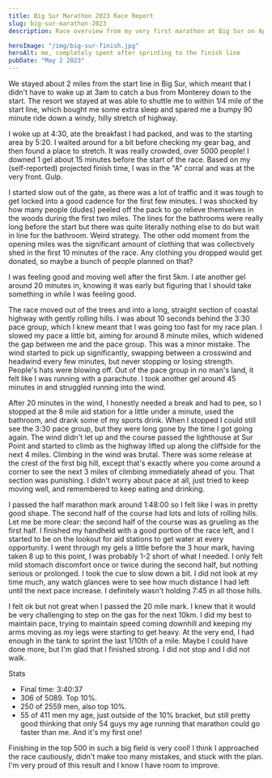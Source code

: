 ```yaml
---
title: Big Sur Marathon 2023 Race Report
slug: big-sur-marathon-2023
description: Race overview from my very first marathon at Big Sur on April 30, 2023

heroImage: "/img/big-sur-finish.jpg"
heroAlt: me, completely spent after sprinting to the finish line
pubDate: "May 2 2023"
---
```


We stayed about 2 miles from the start line in Big Sur, which meant that I didn't have to wake up at 3am to catch a bus from Monterey down to the start. The resort we stayed at was able to shuttle me to within 1/4 mile of the start line, which bought me some extra sleep and spared me a bumpy 90 minute ride down a windy, hilly stretch of highway.

I woke up at 4:30, ate the breakfast I had packed, and was to the starting area by 5:20. I waited around for a bit before checking my gear bag, and then found a place to stretch. It was really crowded, over 5000 people! I downed 1 gel about 15 minutes before the start of the race. Based on my (self-reported) projected finish time, I was in the "A" corral and was at the very front. Gulp.

I started slow out of the gate, as there was a lot of traffic and it was tough to get locked into a good cadence for the first few minutes. I was shocked by how many people (dudes) peeled off the pack to go relieve themselves in the woods during the first two miles. The lines for the bathrooms were really long before the start but there was quite literally nothing else to do but wait in line for the bathroom. Weird strategy. The other odd moment from the opening miles was the significant amount of clothing that was collectively shed in the first 10 minutes of the race. Any clothing you dropped would get donated, so maybe a bunch of people planned on that?

I was feeling good and moving well after the first 5km. I ate another gel around 20 minutes in, knowing it was early but figuring that I should take something in while I was feeling good.

The race moved out of the trees and into a long, straight section of coastal highway with gently rolling hills. I was about 10 seconds behind the 3:30 pace group, which I knew meant that I was going too fast for my race plan. I slowed my pace a little bit, aiming for around 8 minute miles, which widened the gap between me and the pace group. This was a minor mistake. The wind started to pick up significantly, swapping between a crosswind and headwind every few minutes, but never stopping or losing strength. People's hats were blowing off. Out of the pace group in no man's land, it felt like I was running with a parachute. I took another gel around 45 minutes in and struggled running into the wind.

After 20 minutes in the wind, I honestly needed a break and had to pee, so I stopped at the 8 mile aid station for a little under a minute, used the bathroom, and drank some of my sports drink. When I stopped I could still see the 3:30 pace group, but they were long gone by the time I got going again. The wind didn't let up and the course passed the lighthouse at Sur Point and started to climb as the highway lifted up along the cliffside for the next 4 miles. Climbing in the wind was brutal. There was some release at the crest of the first big hill, except that's exactly where you come around a corner to see the next 3 miles of climbing immediately ahead of you. That section was punishing. I didn't worry about pace at all, just tried to keep moving well, and remembered to keep eating and drinking.

I passed the half marathon mark around 1:48:00 so I felt like I was in pretty good shape. The second half of the course had lots and lots of rolling hills. Let me be more clear: the second half of the course was as grueling as the first half. I finished my handheld with a good portion of the race left, and I started to be on the lookout for aid stations to get water at every opportunity. I went through my gels a little before the 3 hour mark, having taken 8 up to this point, I was probably 1-2 short of what I needed. I only felt mild stomach discomfort once or twice during the second half, but nothing serious or prolonged. I took the cue to slow down a bit. I did not look at my time much, any watch glances were to see how much distance I had left until the next pace increase. I definitely wasn't holding 7:45 in all those hills.

I felt ok but not great when I passed the 20 mile mark. I knew that it would be very challenging to step on the gas for the next 10km. I did my best to maintain pace, trying to maintain speed coming downhill and keeping my arms moving as my legs were starting to get heavy. At the very end, I had enough in the tank to sprint the last 1/10th of a mile. Maybe I could have done more, but I'm glad that I finished strong. I did not stop and I did not walk.

Stats
- Final time: 3:40:37
- 306 of 5089. Top 10%.
- 250 of 2559 men, also top 10%.
- 55 of 411 men my age, just outside of the 10% bracket, but still pretty good thinking that only 54 guys my age running that marathon could go faster than me. And it's my first one!

Finishing in the top 500 in such a big field is very cool! I think I approached the race cautiously, didn't make too many mistakes, and stuck with the plan. I'm very proud of this result and I know I have room to improve.